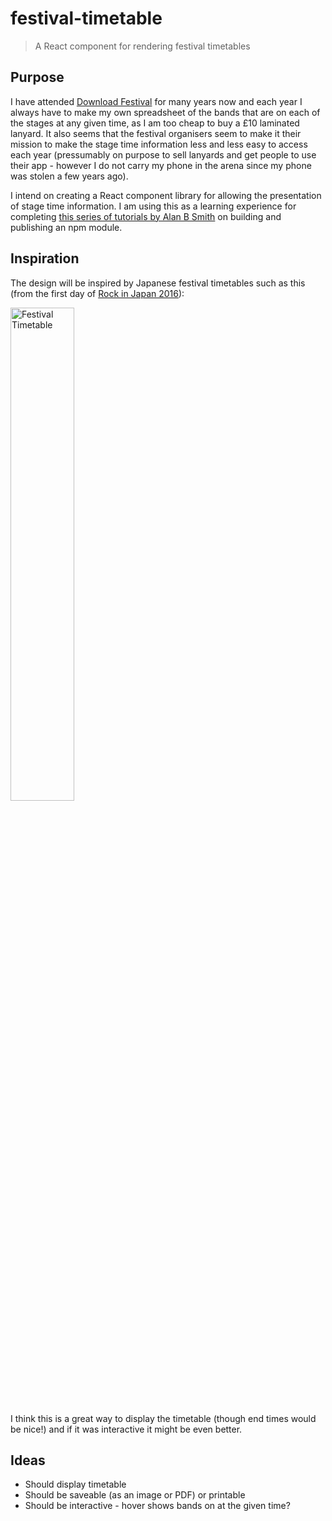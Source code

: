# festival-timetable
> A React component for rendering festival timetables

## Purpose
I have attended [Download Festival](https://downloadfestival.co.uk/) for many years now and each year I always have to make my own spreadsheet of the bands that are on each of the stages at any given time, as I am too cheap to buy a £10 laminated lanyard.
It also seems that the festival organisers seem to make it their mission to make the stage time information less and less easy to access each year (pressumably on purpose to sell lanyards and get people to use their app - however I do not carry my phone in the arena since my phone was stolen a few years ago).

I intend on creating a React component library for allowing the presentation of stage time information.
I am using this as a learning experience for completing [this series of tutorials by Alan B Smith](https://hackernoon.com/building-a-react-component-library-part-1-d8a1e248fe6c) on building and publishing an npm module.


## Inspiration
The design will be inspired by Japanese festival timetables such as this (from the first day of [Rock in Japan 2016](http://rijfes.jp/2016/)):

<img src="http://img2.rijfes.jp.s3.amazonaws.com/2016/img/timetable/0719cza/0806.png" alt="Festival Timetable" width="45%">

I think this is a great way to display the timetable (though end times would be nice!) and if it was interactive it might be even better.

## Ideas
* Should display timetable
* Should be saveable (as an image or PDF) or printable
* Should be interactive - hover shows bands on at the given time?
